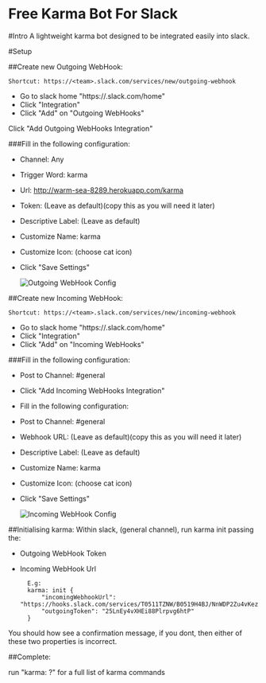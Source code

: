Free Karma Bot For Slack
============================

#Intro
A lightweight karma bot designed to be integrated easily into slack.

#Setup

##Create new Outgoing WebHook:

    Shortcut: https://<team>.slack.com/services/new/outgoing-webhook
- Go to slack home "https://<team>.slack.com/home"
- Click "Integration"
- Click "Add" on "Outgoing WebHooks"

Click "Add Outgoing WebHooks Integration"

###Fill in the following configuration:
- Channel: Any
- Trigger Word: karma
- Url: http://warm-sea-8289.herokuapp.com/karma
- Token: (Leave as default)(copy this as you will need it later)
- Descriptive Label: (Leave as default)
- Customize Name: karma
- Customize Icon: (choose cat icon)
- Click "Save Settings"

    ![Outgoing WebHook Config](http://warm-sea-8289.herokuapp.com/instructions/outgoingWebHooksConfig.JPG)

##Create new Incoming WebHook:

    Shortcut: https://<team>.slack.com/services/new/incoming-webhook
- Go to slack home "https://<team>.slack.com/home"
- Click "Integration"
- Click "Add" on "Incoming WebHooks"

###Fill in the following configuration:
- Post to Channel: #general

- Click "Add Incoming WebHooks Integration"
- Fill in the following configuration:
- Post to Channel: #general
- Webhook URL: (Leave as default)(copy this as you will need it later)
- Descriptive Label: (Leave as default)
- Customize Name: karma
- Customize Icon: (choose cat icon)
- Click "Save Settings"

    ![Incoming WebHook Config](http://warm-sea-8289.herokuapp.com/instructions/incomingWebHooksConfig.JPG)

##Initialising karma:
Within slack, (general channel), run karma init passing the:
- Outgoing WebHook Token
- Incoming WebHook Url

        E.g:
        karma: init {
            "incomingWebhookUrl": "https://hooks.slack.com/services/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",
            "outgoingToken": "25LnEy4vXHEi88Plrpvg6htP"
        }

You should how see a confirmation message, if you dont, then either of these two properties is incorrect.

##Complete:

run "karma: ?" for a full list of karma commands